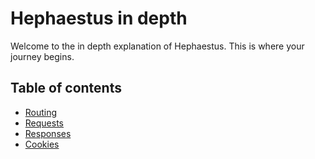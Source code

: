 # Hephaestus in depth

Welcome to the in depth explanation of Hephaestus. This is where your journey begins.

## Table of contents

- [Routing](https://github.com/Palladium02/hephaestus/blob/main/docs/routing.md)
- [Requests](https://github.com/Palladium02/hephaestus/blob/main/docs/requests.md)
- [Responses](https://github.com/Palladium02/hephaestus/blob/main/docs/response.md)
- [Cookies](https://github.com/Palladium02/hephaestus/blob/main/docs/cookies.md)
